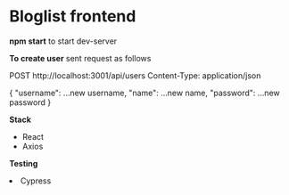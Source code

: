 # Bloglist frontend

<b>npm start</b> to start dev-server

<b>To create user</b> sent request as follows

POST http://localhost:3001/api/users Content-Type: application/json

{
"username": ...new username, "name": ...new name, "password": ...new password
}

<b>Stack</b>

<ul>
<li>React</li>
<li>Axios</li>
</ul>

<b>Testing</b>

<li>Cypress</li>
